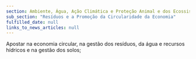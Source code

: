 ```yaml
---
section: Ambiente, Água, Ação Climática e Proteção Animal e dos Ecossistemas
sub_section: "Resíduos e a Promoção da Circularidade da Economia"
fulfilled_date: null
links_to_news_articles: null
---
```


Apostar na economia circular, na gestão dos resíduos, da água e recursos hídricos e na gestão dos solos;